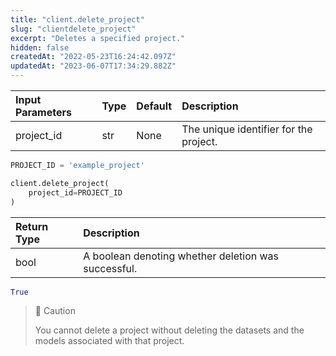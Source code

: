 ```yaml
---
title: "client.delete_project"
slug: "clientdelete_project"
excerpt: "Deletes a specified project."
hidden: false
createdAt: "2022-05-23T16:24:42.097Z"
updatedAt: "2023-06-07T17:34:29.882Z"
---
```

| Input Parameters | Type | Default | Description                            |
| :--------------- | :--- | :------ | :------------------------------------- |
| project_id       | str  | None    | The unique identifier for the project. |

```python Usage
PROJECT_ID = 'example_project'

client.delete_project(
    project_id=PROJECT_ID
)
```

| Return Type | Description                                         |
| :---------- | :-------------------------------------------------- |
| bool        | A boolean denoting whether deletion was successful. |

```python Response
True
```



> 🚧 Caution
> 
> You cannot delete a project without deleting the datasets and the models associated with that project.
